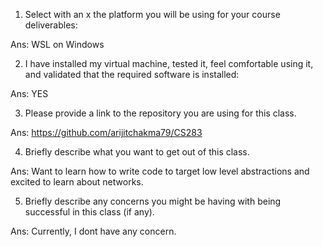 1. Select with an x the platform you will be using for your course deliverables:

Ans: WSL on Windows

2. I have installed my virtual machine, tested it, feel comfortable using it, and validated that the required software is installed:

Ans: YES

3. Please provide a link to the repository you are using for this class.

Ans: https://github.com/arijitchakma79/CS283

4. Briefly describe what you want to get out of this class.

Ans: Want to learn how to write code to target low level abstractions and excited to learn about networks. 

5. Briefly describe any concerns you might be having with being successful in this class (if any).

Ans: Currently, I dont have any concern. 
